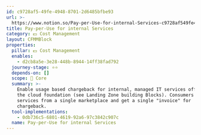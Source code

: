 ```yaml
---
id: c9728af5-49fe-4948-8701-2d6485bfbe93
url: >-
  https://www.notion.so/Pay-per-Use-for-internal-Services-c9728af549fe494887012d6485bfbe93
title: Pay-per-Use for internal Services
category: 💵 Cost Management
layout: CFMMBlock
properties:
  pillar: 💵 Cost Management
  enables:
    - d2cb8a5e-3e28-448b-8944-14ff38fad792
  journey-stage: ⭐️⭐️
  depends-on: []
  scope: 🏢 Core
  summary: >-
    Enable usage based chargeback for internal, managed IT services offered via
    the cloud foundation (see Landing Zone building Blocks). Consumers can book
    services from a single marketplace and get a single "invoice" for
    chargeback. 
  tool-implementations:
    - 0db736c5-6801-4619-92a6-97c3842c907c
  name: Pay-per-Use for internal Services
---
```


